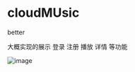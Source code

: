 # cloudMUsic
better

大概实现的展示 登录 注册 播放 详情 等功能

![image](https://github.com/bettermonster/cloudMUsic/raw/master/img/1.png)
